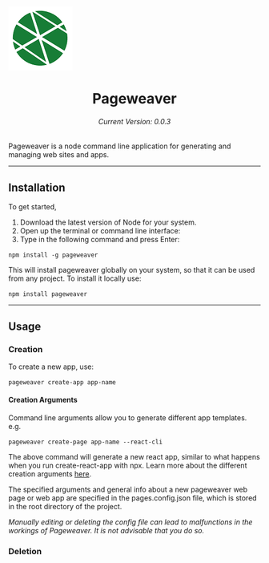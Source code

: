 <img src='logo.png' align='center'></img>
<h1 align='center'>Pageweaver</h1>
<p>

<h6 align='center'>Current Version: 0.0.3</h6>

Pageweaver is a node command line application for generating and managing web sites and apps.

--------------

## Installation
To get started, 
1. Download the latest version of Node for your system.
2. Open up the terminal or command line interface:
3. Type in the following command and press Enter:
```
npm install -g pageweaver
```
This will install pageweaver globally on your system, so that it can be used from any project. To install it locally use:
```
npm install pageweaver
```
-------------

## Usage

### Creation
To create a new app, use:
```
pageweaver create-app app-name
```
#### Creation Arguments
Command line arguments allow you to generate different app templates. e.g.
```
pageweaver create-page app-name --react-cli
```
The above command will generate a new react app, similar to what happens when you run create-react-app with npx. 
Learn more about the different creation arguments [here](http://pageweaver).</p>

The specified arguments and general info about a new pageweaver web page or web app are specified in the pages.config.json file,  which is stored in the root directory of the project. 

*Manually editing or deleting the config file can lead to malfunctions in the workings of Pageweaver. It is not advisable that you do so.*

### Deletion

